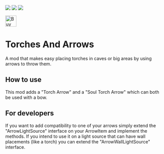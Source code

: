 ![](https://img.shields.io/badge/modloader-fabric-brightgreen) ![](https://img.shields.io/badge/environment-client%20%2F%20server-yellow) ![](https://img.shields.io/badge/license-MIT-blue)

<a href='https://ko-fi.com/infinituum' target='_blank'><img height=35 src='https://uploads-ssl.webflow.com/5c14e387dab576fe667689cf/61e11d430afb112ea33c3aa5_Button-1-p-500.png' alt='Buy Me a Coffee at ko-fi.com' /></a>

# Torches And Arrows

A mod that makes easy placing torches in caves or big areas by using arrows to throw them.

## How to use

This mod adds a "Torch Arrow" and a "Soul Torch Arrow" which can both be used with a bow.

## For developers

If you want to add compatibility to one of your arrows simply extend the "ArrowLightSource" interface on your ArrowItem and implement the methods. If you intend to use it on a light source that can have wall placements (like a torch) you can extend the "ArrowWallLightSource" interface.
